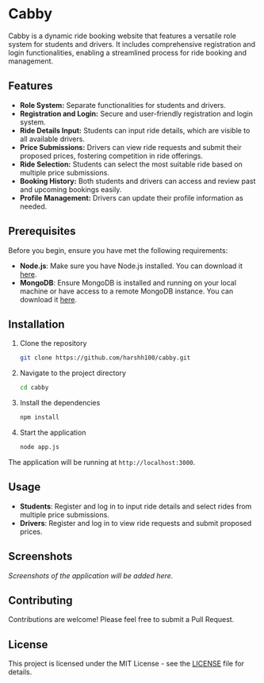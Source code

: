 # Cabby

Cabby is a dynamic ride booking website that features a versatile role system for students and drivers. It includes comprehensive registration and login functionalities, enabling a streamlined process for ride booking and management.

## Features

- **Role System:** Separate functionalities for students and drivers.
- **Registration and Login:** Secure and user-friendly registration and login system.
- **Ride Details Input:** Students can input ride details, which are visible to all available drivers.
- **Price Submissions:** Drivers can view ride requests and submit their proposed prices, fostering competition in ride offerings.
- **Ride Selection:** Students can select the most suitable ride based on multiple price submissions.
- **Booking History:** Both students and drivers can access and review past and upcoming bookings easily.
- **Profile Management:** Drivers can update their profile information as needed.

## Prerequisites

Before you begin, ensure you have met the following requirements:

- **Node.js**: Make sure you have Node.js installed. You can download it [here](https://nodejs.org/).
- **MongoDB**: Ensure MongoDB is installed and running on your local machine or have access to a remote MongoDB instance. You can download it [here](https://www.mongodb.com/).

## Installation

1. Clone the repository
    ```sh
    git clone https://github.com/harshh100/cabby.git
    ```
2. Navigate to the project directory
    ```sh
    cd cabby
    ```
3. Install the dependencies
    ```sh
    npm install
    ```
4. Start the application
    ```sh
    node app.js
    ```

The application will be running at `http://localhost:3000`.

## Usage

- **Students**: Register and log in to input ride details and select rides from multiple price submissions.
- **Drivers**: Register and log in to view ride requests and submit proposed prices.

## Screenshots

*Screenshots of the application will be added here.*

## Contributing

Contributions are welcome! Please feel free to submit a Pull Request.

## License

This project is licensed under the MIT License - see the [LICENSE](LICENSE) file for details.
